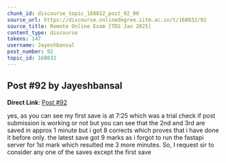 ```yaml
---
chunk_id: discourse_topic_168832_post_92_00
source_url: https://discourse.onlinedegree.iitm.ac.in/t/168832/92
source_title: Remote Online Exam [TDS Jan 2025]
content_type: discourse
tokens: 147
username: Jayeshbansal
post_number: 92
topic_id: 168832
---
```


## Post #92 by Jayeshbansal

**Direct Link**: [Post #92](https://discourse.onlinedegree.iitm.ac.in/t/168832/92)

yes, as you can see my first save is at 7:25 which was a trial check if post submission is working or not but you can see that the 2nd and 3rd are saved in approx 1 minute but i got 8 corrects which proves that i have done it before only. the latest save got 9 marks as i forgot to run the fastapi server for 1st mark which resulted me 3 more minutes. So, I request sir to consider any one of the saves except the first save
